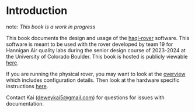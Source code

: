 # Introduction

note: *This book is a work in progress*

This book documents the design and usage of the [haql-rover](https://github.com/team19-haql/haql-rover) software. This software is meant to be used with the rover developed by team 19 for Hannigan Air quality labs during the senior design course of 2023-2024 at the University of Colorado Boulder. This book is hosted is publicly viewable [here](https://team19-haql.github.io/haql-rover/).

If you are running the physical rover, you may want to look at the [overview](./overview.md) which includes configuration details. Then look at the hardware specific instructions [here](./hardware/jetson.md#usage). 

Contact Kai (deweykai5@gmail.com) for questions for issues with documentation. 